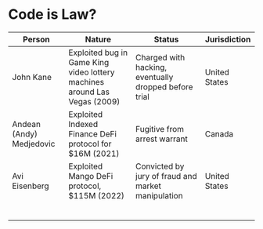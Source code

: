 # Code is Law?

| Person                   | Nature                                                       | Status                                                | Jurisdiction  |
| ------------------------ | ------------------------------------------------------------ | ----------------------------------------------------- | ------------- |
| John Kane                | Exploited bug in Game King video lottery machines around Las Vegas (2009) | Charged with hacking, eventually dropped before trial | United States |
| Andean (Andy) Medjedovic | Exploited Indexed Finance DeFi protocol for $16M (2021)      | Fugitive from arrest warrant                          | Canada        |
| Avi Eisenberg            | Exploited Mango DeFi protocol, $115M (2022)                  | Convicted by jury of fraud and market manipulation    | United States |
|                          |                                                              |                                                       |               |
|                          |                                                              |                                                       |               |
|                          |                                                              |                                                       |               |
|                          |                                                              |                                                       |               |
|                          |                                                              |                                                       |               |
|                          |                                                              |                                                       |               |

